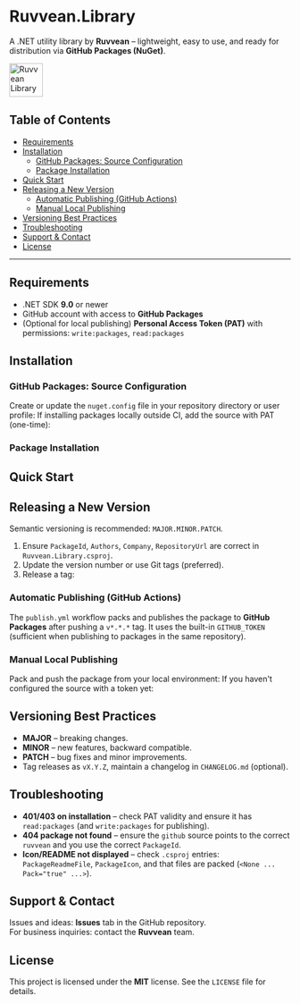 # Ruvvean.Library

A .NET utility library by **Ruvvean** – lightweight, easy to use, and ready for distribution via **GitHub Packages (NuGet)**.


<img src="assets/icon_nuget.png" alt="Ruvvean Library" width="60" height="60" />

## Table of Contents

- [Requirements](#requirements)
- [Installation](#installation)
  - [GitHub Packages: Source Configuration](#github-packages-source-configuration)
  - [Package Installation](#package-installation)
- [Quick Start](#quick-start)
- [Releasing a New Version](#releasing-a-new-version)
  - [Automatic Publishing (GitHub Actions)](#automatic-publishing-github-actions)
  - [Manual Local Publishing](#manual-local-publishing)
- [Versioning Best Practices](#versioning-best-practices)
- [Troubleshooting](#troubleshooting)
- [Support & Contact](#support--contact)
- [License](#license)

---

## Requirements

- .NET SDK **9.0** or newer
- GitHub account with access to **GitHub Packages**
- (Optional for local publishing) **Personal Access Token (PAT)** with permissions: `write:packages`, `read:packages`

## Installation

### GitHub Packages: Source Configuration

Create or update the `nuget.config` file in your repository directory or user profile:
If installing packages locally outside CI, add the source with PAT (one-time):
### Package Installation
## Quick Start

## Releasing a New Version

Semantic versioning is recommended: `MAJOR.MINOR.PATCH`.

1. Ensure `PackageId`, `Authors`, `Company`, `RepositoryUrl` are correct in `Ruvvean.Library.csproj`.
2. Update the version number or use Git tags (preferred).
3. Release a tag:
### Automatic Publishing (GitHub Actions)

The `publish.yml` workflow packs and publishes the package to **GitHub Packages** after pushing a `v*.*.*` tag. It uses the built-in `GITHUB_TOKEN` (sufficient when publishing to packages in the same repository).

### Manual Local Publishing

Pack and push the package from your local environment:
If you haven't configured the source with a token yet:
## Versioning Best Practices

- **MAJOR** – breaking changes.
- **MINOR** – new features, backward compatible.
- **PATCH** – bug fixes and minor improvements.
- Tag releases as `vX.Y.Z`, maintain a changelog in `CHANGELOG.md` (optional).

## Troubleshooting

- **401/403 on installation** – check PAT validity and ensure it has `read:packages` (and `write:packages` for publishing).
- **404 package not found** – ensure the `github` source points to the correct `ruvvean` and you use the correct `PackageId`.
- **Icon/README not displayed** – check `.csproj` entries: `PackageReadmeFile`, `PackageIcon`, and that files are packed (`<None ... Pack="true" ...>`).

## Support & Contact

Issues and ideas: **Issues** tab in the GitHub repository.  
For business inquiries: contact the **Ruvvean** team.

## License

This project is licensed under the **MIT** license. See the `LICENSE` file for details.

